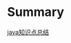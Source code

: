 # Summary
<a href="https://github.com/nice01qc/Summary/blob/master/java%E7%9F%A5%E8%AF%86%E7%82%B9-1.md">java知识点总结</a>